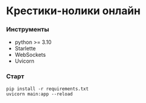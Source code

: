 # Крестики-нолики онлайн

### Инструменты

- python >= 3.10
- Starlette
- WebSockets
- Uvicorn

### Старт

    pip install -r requirements.txt
    uvicorn main:app --reload
